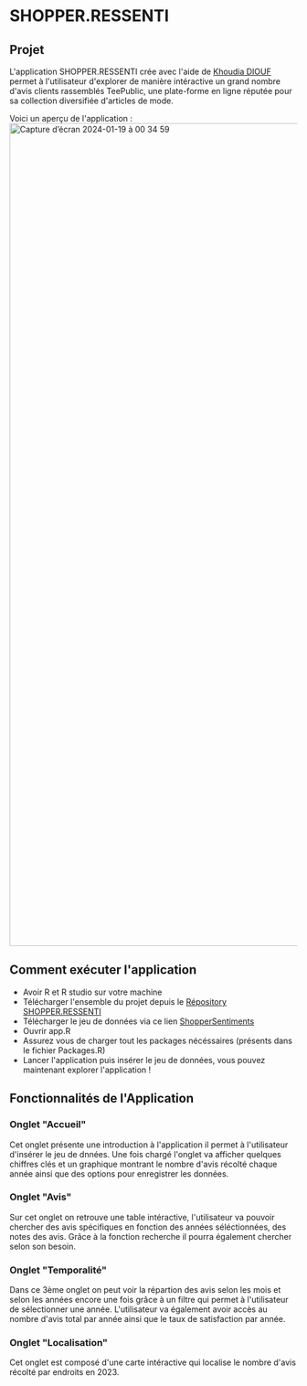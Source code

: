 # SHOPPER.RESSENTI

## Projet
L'application SHOPPER.RESSENTI crée avec l'aide de [Khoudia DIOUF](https://github.com/KhoudiaDiouf/KhoudiaDiouf) permet à l'utilisateur d'explorer de manière intéractive un grand nombre d'avis clients rassemblés TeePublic, une plate-forme en ligne réputée pour sa collection diversifiée d'articles de mode. 

Voici un aperçu de l'application :
<img width="1440" alt="Capture d’écran 2024-01-19 à 00 34 59" src="https://github.com/CeliaMarty/SHOPPER.RESSENTI/assets/152623002/cc79f7b1-1ca7-4502-8a1e-6db69032cd40">





## Comment exécuter l'application

- Avoir R et R studio sur votre machine
- Télécharger l'ensemble du projet depuis le [Répository SHOPPER.RESSENTI](https://github.com/CeliaMarty/SHOPPER.RESSENTI)
- Télécharger le jeu de données via ce lien [ShopperSentiments](https://www.kaggle.com/datasets/nelgiriyewithana/shoppersentiments/data)
- Ouvrir app.R
- Assurez vous de charger tout les packages nécéssaires (présents dans le fichier Packages.R)
- Lancer l'application puis insérer le jeu de données, vous pouvez maintenant explorer l'application ! 
  

## Fonctionnalités de l'Application

### Onglet "Accueil"
Cet onglet présente une introduction à l'application il permet à l'utilisateur d'insérer le jeu de dnnées. Une fois chargé l'onglet va afficher quelques chiffres clés et un graphique montrant le nombre d'avis récolté chaque année ainsi que des options pour enregistrer les données.

### Onglet "Avis"
Sur cet onglet on retrouve une table intéractive, l'utilisateur va pouvoir chercher des avis spécifiques en fonction des années séléctionnées, des notes des avis. Grâce à la fonction recherche il pourra également chercher selon son besoin. 

### Onglet "Temporalité"
Dans ce 3ème onglet on peut voir la répartion des avis selon les mois et selon les années encore une fois grâce à un filtre qui permet à l'utilisateur de sélectionner une année. L'utilisateur va également avoir accès au nombre d'avis total par année ainsi que le taux de satisfaction par année. 

### Onglet "Localisation"
Cet onglet est composé d'une carte intéractive qui localise le nombre d'avis récolté par endroits en 2023.

